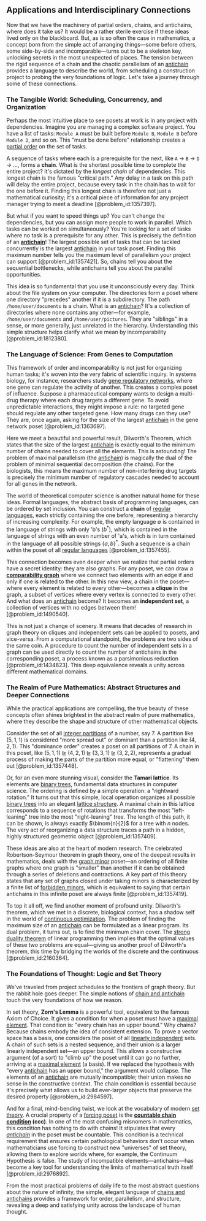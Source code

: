 ## Applications and Interdisciplinary Connections

Now that we have the machinery of partial orders, chains, and antichains, where does it take us? It would be a rather sterile exercise if these ideas lived only on the blackboard. But, as is so often the case in mathematics, a concept born from the simple act of arranging things—some before others, some side-by-side and incomparable—turns out to be a skeleton key, unlocking secrets in the most unexpected of places. The tension between the rigid sequence of a chain and the chaotic parallelism of an [antichain](@article_id:272503) provides a language to describe the world, from scheduling a construction project to probing the very foundations of logic. Let's take a journey through some of these connections.

### The Tangible World: Scheduling, Concurrency, and Organization

Perhaps the most intuitive place to see posets at work is in any project with dependencies. Imagine you are managing a complex software project. You have a list of tasks: `Module A` must be built before `Module B`, `Module B` before `Module D`, and so on. This "must be done before" relationship creates a [partial order](@article_id:144973) on the set of tasks.

A sequence of tasks where each is a prerequisite for the next, like `A` $\to$ `B` $\to$ `D` $\to$ ..., forms a **chain**. What is the shortest possible time to complete the entire project? It's dictated by the *longest chain* of dependencies. This longest chain is the famous "critical path." Any delay in a task on this path will delay the entire project, because every task in the chain has to wait for the one before it. Finding this longest chain is therefore not just a mathematical curiosity; it's a critical piece of information for any project manager trying to meet a deadline [@problem_id:1357397].

But what if you want to speed things up? You can't change the dependencies, but you can assign more people to work in parallel. Which tasks can be worked on simultaneously? You're looking for a set of tasks where no task is a prerequisite for any other. This is precisely the definition of an **[antichain](@article_id:272503)**! The largest possible set of tasks that can be tackled concurrently is the largest [antichain](@article_id:272503) in your task poset. Finding this maximum number tells you the maximum level of parallelism your project can support [@problem_id:1357421]. So, chains tell you about the sequential bottlenecks, while antichains tell you about the parallel opportunities.

This idea is so fundamental that you use it unconsciously every day. Think about the file system on your computer. The directories form a poset where one directory "precedes" another if it is a subdirectory. The path `/home/user/documents` is a chain. What is an [antichain](@article_id:272503)? It's a collection of directories where none contains any other—for example, `/home/user/documents` and `/home/user/pictures`. They are "siblings" in a sense, or more generally, just unrelated in the hierarchy. Understanding this simple structure helps clarify what we mean by incomparability [@problem_id:1812380].

### The Language of Science: From Genes to Computation

This framework of order and incomparability is not just for organizing human tasks; it's woven into the very fabric of scientific inquiry. In systems biology, for instance, researchers study [gene regulatory networks](@article_id:150482), where one gene can regulate the activity of another. This creates a complex poset of influence. Suppose a pharmaceutical company wants to design a multi-drug therapy where each drug targets a different gene. To avoid unpredictable interactions, they might impose a rule: no targeted gene should regulate any other targeted gene. How many drugs can they use? They are, once again, asking for the size of the largest [antichain](@article_id:272503) in the gene network poset [@problem_id:1363697].

Here we meet a beautiful and powerful result, Dilworth's Theorem, which states that the size of the largest [antichain](@article_id:272503) is exactly equal to the minimum number of chains needed to cover all the elements. This is astounding! The problem of maximal parallelism (the [antichain](@article_id:272503)) is magically the dual of the problem of minimal sequential decomposition (the chains). For the biologists, this means the maximum number of non-interfering drug targets is precisely the minimum number of regulatory cascades needed to account for all genes in the network.

The world of theoretical computer science is another natural home for these ideas. Formal languages, the abstract basis of programming languages, can be ordered by set inclusion. You can construct a **chain** of [regular languages](@article_id:267337), each strictly containing the one before, representing a hierarchy of increasing complexity. For example, the empty language $\emptyset$ is contained in the language of strings with only 'b's ($b^*$), which is contained in the language of strings with an even number of 'a's, which is in turn contained in the language of all possible strings $\{a,b\}^*$. Such a sequence is a chain within the poset of all [regular languages](@article_id:267337) [@problem_id:1357455].

This connection becomes even deeper when we realize that partial orders have a secret identity: they are also graphs. For any poset, we can draw a **[comparability graph](@article_id:269441)** where we connect two elements with an edge if and only if one is related to the other. In this new view, a chain in the poset—where every element is related to every other—becomes a **clique** in the graph, a subset of vertices where every vertex is connected to every other. And what does an [antichain](@article_id:272503) become? It becomes an **independent set**, a collection of vertices with no edges between them! [@problem_id:1490540].

This is not just a change of scenery. It means that decades of research in graph theory on cliques and independent sets can be applied to posets, and vice-versa. From a computational standpoint, the problems are two sides of the same coin. A procedure to count the number of independent sets in a graph can be used directly to count the number of antichains in the corresponding poset, a process known as a parsimonious reduction [@problem_id:1434823]. This deep equivalence reveals a unity across different mathematical domains.

### The Realm of Pure Mathematics: Abstract Structures and Deeper Connections

While the practical applications are compelling, the true beauty of these concepts often shines brightest in the abstract realm of pure mathematics, where they describe the shape and structure of other mathematical objects.

Consider the set of all [integer partitions](@article_id:138808) of a number, say 7. A partition like $(5,1,1)$ is considered "more spread out" or dominant than a partition like $(4,2,1)$. This "dominance order" creates a poset on all partitions of 7. A chain in this poset, like $(5,1,1) \unrhd (4,2,1) \unrhd (3,3,1) \unrhd (3,2,2)$, represents a gradual process of making the parts of the partition more equal, or "flattening" them out [@problem_id:1357448].

Or, for an even more stunning visual, consider the **Tamari lattice**. Its elements are [binary trees](@article_id:269907), fundamental data structures in computer science. The ordering is defined by a simple operation: a "rightward rotation." It turns out that this simple, local operation organizes all possible [binary trees](@article_id:269907) into an elegant [lattice structure](@article_id:145170). A maximal chain in this lattice corresponds to a sequence of rotations that transforms the most "left-leaning" tree into the most "right-leaning" tree. The length of this path, it can be shown, is always exactly $\binom{n}{2}$ for a tree with $n$ nodes. The very act of reorganizing a data structure traces a path in a hidden, highly structured geometric object [@problem_id:1357409].

These ideas are also at the heart of modern research. The celebrated Robertson-Seymour theorem in graph theory, one of the deepest results in mathematics, deals with the [graph minor](@article_id:267933) poset—an ordering of all finite graphs where one graph is "smaller" than another if it can be obtained through a series of deletions and contractions. A key part of this theory states that any set of graphs closed under taking minors is characterized by a finite list of [forbidden minors](@article_id:274417), which is equivalent to saying that certain antichains in this infinite poset are always finite [@problem_id:1357419].

To top it all off, we find another moment of profound unity. Dilworth's theorem, which we met in a discrete, biological context, has a shadow self in the world of [continuous optimization](@article_id:166172). The problem of finding the maximum size of an [antichain](@article_id:272503) can be formulated as a linear program. Its dual problem, it turns out, is to find the minimum chain cover. The [strong duality theorem](@article_id:156198) of linear programming then implies that the optimal values of these two problems are equal—giving us another proof of Dilworth's theorem, this time by bridging the worlds of the discrete and the continuous [@problem_id:2160364].

### The Foundations of Thought: Logic and Set Theory

We've traveled from project schedules to the frontiers of graph theory. But the rabbit hole goes deeper. The simple notions of [chain and antichain](@article_id:262550) touch the very foundations of how we reason.

In set theory, **Zorn's Lemma** is a powerful tool, equivalent to the famous Axiom of Choice. It gives a condition for when a poset must have a [maximal element](@article_id:274183). That condition is: "every chain has an upper bound." Why chains? Because chains embody the idea of consistent extension. To prove a vector space has a basis, one considers the poset of all [linearly independent](@article_id:147713) sets. A chain of such sets is a nested sequence, and their union is a larger linearly independent set—an upper bound. This allows a constructive argument (of a sort) to "climb up" the poset until it can go no further, arriving at a [maximal element](@article_id:274183) (a basis). If we replaced the hypothesis with "every [antichain](@article_id:272503) has an upper bound," the argument would collapse. The elements of an [antichain](@article_id:272503) are mutually incompatible; their union makes no sense in the constructive context. The chain condition is essential because it's precisely what allows us to build ever-larger objects that preserve the desired property [@problem_id:2984597].

And for a final, mind-bending twist, we look at the vocabulary of modern [set theory](@article_id:137289). A crucial property of a [forcing poset](@article_id:635801) is the **[countable chain condition](@article_id:153951) (ccc)**. In one of the most confusing misnomers in mathematics, this condition has nothing to do with chains! It stipulates that every *[antichain](@article_id:272503)* in the poset must be countable. This condition is a technical requirement that ensures certain pathological behaviors don't occur when mathematicians use forcing to construct new "universes" of set theory, allowing them to explore worlds where, for example, the Continuum Hypothesis is false. The study of incompatible elements—antichains—has become a key tool for understanding the limits of mathematical truth itself [@problem_id:2976892].

From the most practical problems of daily life to the most abstract questions about the nature of infinity, the simple, elegant language of [chains and antichains](@article_id:152935) provides a framework for order, parallelism, and structure, revealing a deep and satisfying unity across the landscape of human thought.
